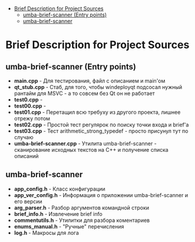   - [Brief Description for Project Sources](#user-content-brief-description-for-project-sources)
    - [umba-brief-scanner (Entry points)](#user-content-umba-brief-scanner-entry-points)
    - [umba-brief-scanner](#user-content-umba-brief-scanner)

# Brief Description for Project Sources


## umba-brief-scanner (Entry points)

 - **main.cpp** - Для тестирования, файл с описанием и main'ом
 - **qt_stub.cpp** - Стаб, для того, чтобы windeployqt подсосал нужный рантайм для MSVC - а то совсем без Qt он не работает
 - **test0.cpp** -
 - **test00.cpp** -
 - **test01.cpp** - Перетащил всю требуху из другого проекта, лишнее отрежу потом
 - **test02.cpp** - Простой тест регулярок по поиску точки входа и brief'а
 - **test03.cpp** - Тест arithmetic_strong_typedef - просто присунул тут по случаю
 - **umba-brief-scanner.cpp** - Утилита umba-brief-scanner - сканирование исходных текстов на C++ и получение списка описаний


## umba-brief-scanner

 - **app_config.h** - Класс конфигурации
 - **app_ver_config.h** - Информация о приложении umba-brief-scanner и его версии
 - **arg_parser.h** - Разбор аргументов командной строки
 - **brief_info.h** - Извлечение brief info
 - **commentutils.h** - Утилитки для разбора коментариев
 - **enums_manual.h** - "Ручные" перечисления
 - **log.h** - Макросы для лога


